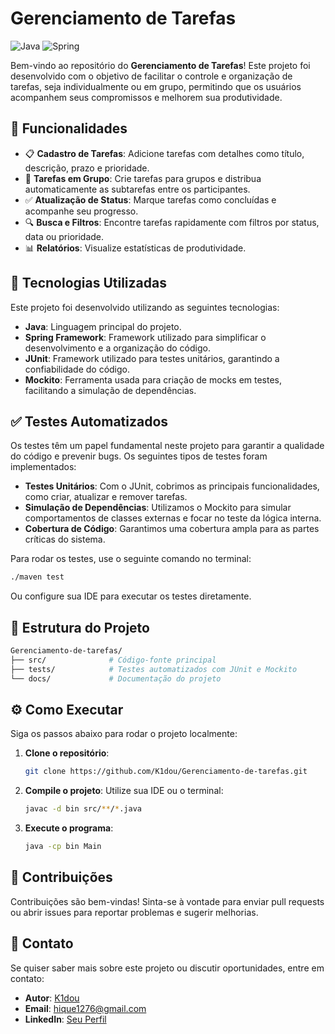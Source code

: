 # Gerenciamento de Tarefas

![Java](https://img.shields.io/badge/Java-100%25-orange) ![Spring](https://img.shields.io/badge/Spring-Framework-brightgreen)

Bem-vindo ao repositório do **Gerenciamento de Tarefas**! Este projeto foi desenvolvido com o objetivo de facilitar o controle e organização de tarefas, seja individualmente ou em grupo, permitindo que os usuários acompanhem seus compromissos e melhorem sua produtividade.

## 📝 Funcionalidades

- 📋 **Cadastro de Tarefas**: Adicione tarefas com detalhes como título, descrição, prazo e prioridade.
- 👥 **Tarefas em Grupo**: Crie tarefas para grupos e distribua automaticamente as subtarefas entre os participantes.
- ✅ **Atualização de Status**: Marque tarefas como concluídas e acompanhe seu progresso.
- 🔍 **Busca e Filtros**: Encontre tarefas rapidamente com filtros por status, data ou prioridade.
- 📊 **Relatórios**: Visualize estatísticas de produtividade.

## 🚀 Tecnologias Utilizadas

Este projeto foi desenvolvido utilizando as seguintes tecnologias:

- **Java**: Linguagem principal do projeto.
- **Spring Framework**: Framework utilizado para simplificar o desenvolvimento e a organização do código.
- **JUnit**: Framework utilizado para testes unitários, garantindo a confiabilidade do código.
- **Mockito**: Ferramenta usada para criação de mocks em testes, facilitando a simulação de dependências.

## ✅ Testes Automatizados

Os testes têm um papel fundamental neste projeto para garantir a qualidade do código e prevenir bugs. Os seguintes tipos de testes foram implementados:

- **Testes Unitários**: Com o JUnit, cobrimos as principais funcionalidades, como criar, atualizar e remover tarefas.
- **Simulação de Dependências**: Utilizamos o Mockito para simular comportamentos de classes externas e focar no teste da lógica interna.
- **Cobertura de Código**: Garantimos uma cobertura ampla para as partes críticas do sistema.

Para rodar os testes, use o seguinte comando no terminal:
```bash
./maven test
```
Ou configure sua IDE para executar os testes diretamente.

## 📂 Estrutura do Projeto

```bash
Gerenciamento-de-tarefas/
├── src/              # Código-fonte principal
├── tests/            # Testes automatizados com JUnit e Mockito
└── docs/             # Documentação do projeto
```

## ⚙️ Como Executar

Siga os passos abaixo para rodar o projeto localmente:

1. **Clone o repositório**:
   ```bash
   git clone https://github.com/K1dou/Gerenciamento-de-tarefas.git
   ```
2. **Compile o projeto**:
   Utilize sua IDE ou o terminal:
   ```bash
   javac -d bin src/**/*.java
   ```
3. **Execute o programa**:
   ```bash
   java -cp bin Main
   ```

## 🤝 Contribuições

Contribuições são bem-vindas! Sinta-se à vontade para enviar pull requests ou abrir issues para reportar problemas e sugerir melhorias.

## 📧 Contato

Se quiser saber mais sobre este projeto ou discutir oportunidades, entre em contato:

- **Autor**: [K1dou](https://github.com/K1dou)
- **Email**: [hique1276@gmail.com](mailto:hique1276@gmail.com)
- **LinkedIn**: [Seu Perfil](https://www.linkedin.com/in/marcelo-henrique-290a37202/)

